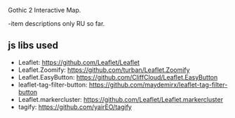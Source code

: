 Gothic 2 Interactive Map.

-item descriptions only RU so far.


## js libs used
   * Leaflet: https://github.com/Leaflet/Leaflet
   * Leaflet.Zoomify: https://github.com/turban/Leaflet.Zoomify
   * Leaflet.EasyButton: https://github.com/CliffCloud/Leaflet.EasyButton
   * leaflet-tag-filter-button: https://github.com/maydemirx/leaflet-tag-filter-button
   * Leaflet.markercluster: https://github.com/Leaflet/Leaflet.markercluster
   * tagify: https://github.com/yairEO/tagify
   